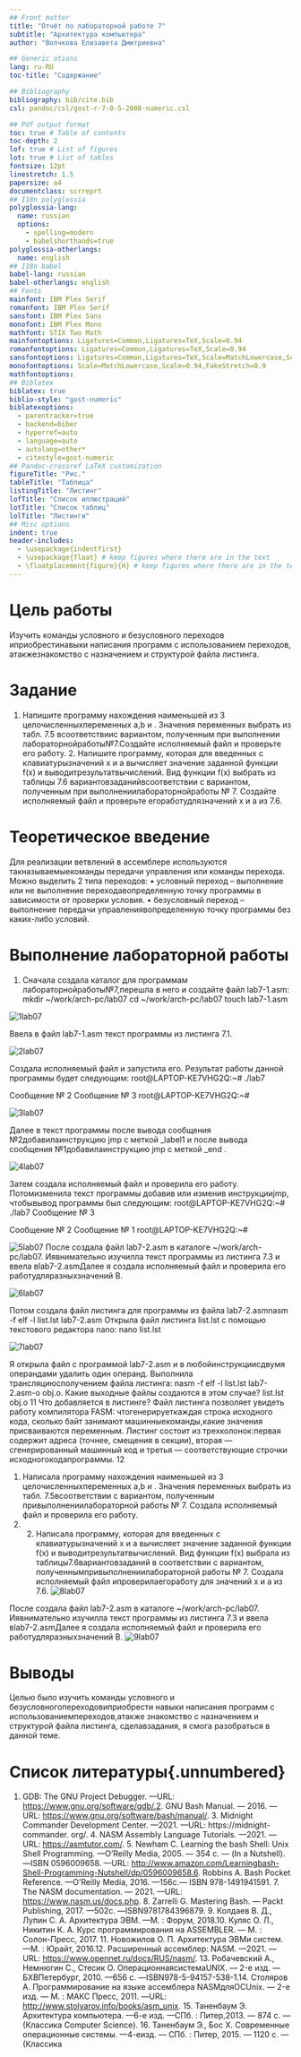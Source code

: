 ```yaml
---
## Front matter
title: "Отчёт по лабораторной работе 7"
subtitle: "Архитектура компьютера"
author: "Волчкова Елизавета Дмитриевна"

## Generic otions
lang: ru-RU
toc-title: "Содержание"

## Bibliography
bibliography: bib/cite.bib
csl: pandoc/csl/gost-r-7-0-5-2008-numeric.csl

## Pdf output format
toc: true # Table of contents
toc-depth: 2
lof: true # List of figures
lot: true # List of tables
fontsize: 12pt
linestretch: 1.5
papersize: a4
documentclass: scrreprt
## I18n polyglossia
polyglossia-lang:
  name: russian
  options:
	- spelling=modern
	- babelshorthands=true
polyglossia-otherlangs:
  name: english
## I18n babel
babel-lang: russian
babel-otherlangs: english
## Fonts
mainfont: IBM Plex Serif
romanfont: IBM Plex Serif
sansfont: IBM Plex Sans
monofont: IBM Plex Mono
mathfont: STIX Two Math
mainfontoptions: Ligatures=Common,Ligatures=TeX,Scale=0.94
romanfontoptions: Ligatures=Common,Ligatures=TeX,Scale=0.94
sansfontoptions: Ligatures=Common,Ligatures=TeX,Scale=MatchLowercase,Scale=0.94
monofontoptions: Scale=MatchLowercase,Scale=0.94,FakeStretch=0.9
mathfontoptions:
## Biblatex
biblatex: true
biblio-style: "gost-numeric"
biblatexoptions:
  - parentracker=true
  - backend=biber
  - hyperref=auto
  - language=auto
  - autolang=other*
  - citestyle=gost-numeric
## Pandoc-crossref LaTeX customization
figureTitle: "Рис."
tableTitle: "Таблица"
listingTitle: "Листинг"
lofTitle: "Список иллюстраций"
lotTitle: "Список таблиц"
lolTitle: "Листинги"
## Misc options
indent: true
header-includes:
  - \usepackage{indentfirst}
  - \usepackage{float} # keep figures where there are in the text
  - \floatplacement{figure}{H} # keep figures where there are in the text
---
```


# Цель работы

Изучить команды условного и безусловного переходов иприобрестинавыки написания программ с использованием переходов, атакжезнакомство с назначением и структурой файла листинга.
# Задание

1. Напишите программу нахождения наименьшей из 3 целочисленныхпеременных a,b и . Значения переменных выбрать из табл. 7.5 всоответствиис вариантом, полученным при выполнении лабораторнойработы№7.Создайте исполняемый файл и проверьте его работу. 2. Напишите программу, которая для введенных с клавиатурызначений x и a вычисляет значение заданной функции f(x) и выводитрезультатвычислений. Вид функции f(x) выбрать из таблицы 7.6 вариантовзаданийвсоответствии с вариантом, полученным при выполнениилабораторнойработы № 7. Создайте исполняемый файл и проверьте егоработудлязначений x и a из 7.6.
# Теоретическое введение

Для реализации ветвлений в ассемблере используются такназываемыекоманды передачи управления или команды перехода. Можно выделить 2 типа переходов: • условный переход – выполнение или не выполнение переходавопределенную точку программы в зависимости от проверки условия. • безусловный переход – выполнение передачи управлениявопределенную точку программы без каких-либо условий.
# Выполнение лабораторной работы

1. Сначала создала каталог для программам лабораторнойработы№7,перешла в него и создайте файл lab7-1.asm:
mkdir ~/work/arch-pc/lab07
cd ~/work/arch-pc/lab07
touch lab7-1.asm

![1lab07](https://github.com/user-attachments/assets/e84922c5-32ed-4402-ac05-9fd07e71bf67)


Ввела в файл lab7-1.asm текст программы из листинга 7.1.

![2lab07](https://github.com/user-attachments/assets/adc3fefd-a246-40cb-b8be-42d979e75da6)

Создала исполняемый файл и запустила его. Результат работы данной программы будет следующим:
root@LAPTOP-KE7VHG2Q:~# 
./lab7

Сообщение № 2
Сообщение № 3
root@LAPTOP-KE7VHG2Q:~#

![3lab07](https://github.com/user-attachments/assets/5c0f8ff9-2767-432f-abd5-6802c03a2359)


Далее в текст программы после вывода сообщения №2добавилаинструкцию jmp с меткой _label1 и после вывода сообщения №1добавилаинструкцию jmp с меткой _end .

![4lab07](https://github.com/user-attachments/assets/ce588c03-c45a-477f-b987-33e47d78a113)


Затем создала исполняемый файл и проверила его работу. Потомизменила текст программы добавив или изменив инструкцииjmp, чтобывывод программы был следующим:
root@LAPTOP-KE7VHG2Q:~# 
./lab7
Сообщение № 3

Сообщение № 2
Сообщение № 1
root@LAPTOP-KE7VHG2Q:~#

![5lab07](https://github.com/user-attachments/assets/1ede9605-0fa1-478f-9332-338d45763ae2)
После создала файл lab7-2.asm в каталоге ~/work/arch-pc/lab07. Иявнимательно изучилла текст программы из листинга 7.3 и ввела вlab7-2.asmДалее я создала исполняемый файл и проверила его работудляразныхзначений B.

![6lab07](https://github.com/user-attachments/assets/4af07f18-526c-4549-ab40-4d828ef7fc62)

Потом создала файл листинга для программы из файла lab7-2.asmnasm -f elf -l list.lst lab7-2.asm
Открыла файл листинга list.lst с помощью текстового редактора nano:
nano list.lst

![7lab07](https://github.com/user-attachments/assets/33e9e1f2-c71c-4438-ad05-29efc6e37af1)


Я открыла файл с программой lab7-2.asm и в любойинструкциисдвумя операндами удалить один операнд. Выполнила трансляциюсполучением файла листинга: nasm -f elf -l list.lst lab7-2.asm-o obj.o. Какие выходные файлы создаются в этом случае?
list.lst
obj.o
11
Что добавляется в листинге?
Файл листинга позволяет увидеть работу компилятора FASM: чтогенерируеткаждая строка исходного кода, сколько байт занимают машинныекоманды,какие значения присваиваются переменным. Листинг состоит из трехколонок:первая содержит адреса (точнее, смещения в секции), вторая —сгенерированный машинный код и третья — соответствующие строчки исходногокодапрограммы.
12
1. Написала программу нахождения наименьшей из 3 целочисленныхпеременных a,b и . Значения переменных выбрать из табл. 7.5всоответствии с вариантом, полученным привыполнениилабораторной работы № 7. Создала исполняемый файл и проверила его работу.
2.  2. Написала программу, которая для введенных с клавиатурызначений x и a вычисляет значение заданной функции f(x) и выводитрезультатвычислений. Вид функции f(x) выбрала из таблицы7.6вариантовзаданий в соответствии с вариантом, полученнымпривыполнениилабораторной работы № 7. Создала исполняемый файл ипроверилаегоработу для значений x и a из 7.6.
![8lab07](https://github.com/user-attachments/assets/ab42ab1e-ad6b-4f90-b43d-a5662483e4d6)



После создала файл lab7-2.asm в каталоге ~/work/arch-pc/lab07. Иявнимательно изучилла текст программы из листинга 7.3 и ввела вlab7-2.asmДалее я создала исполняемый файл и проверила его работудляразныхзначений B.
![9lab07](https://github.com/user-attachments/assets/35c89c16-463f-47ce-9495-37b01100a146)


# Выводы

Целью было изучить команды условного и безусловногопереходовиприобрести навыки написания программ с использованиемпереходов,атакже знакомство с назначением и структурой файла листинга, сделавзадания, я смога разобраться в данной теме.

# Список литературы{.unnumbered}

1. GDB: The GNU Project Debugger. —URL: https://www.gnu.org/software/gdb/.2. GNU Bash Manual. — 2016. — URL: https://www.gnu.org/software/bash/manual/. 3. Midnight Commander Development Center. —2021. —URL: https://midnight-commander. org/. 4. NASM Assembly Language Tutorials. —2021. —URL: https://asmtutor.com/. 5. Newham C. Learning the bash Shell: Unix Shell Programming. —O’Reilly Media, 2005. — 354 с. — (In a Nutshell). —ISBN 0596009658. —URL: http://www.amazon.com/Learningbash-Shell-Programming-Nutshell/dp/0596009658.6. Robbins A. Bash Pocket Reference. —O’Reilly Media, 2016. —156с.— ISBN 978-1491941591. 7. The NASM documentation. — 2021. —URL: https://www.nasm.us/docs.php. 8. Zarrelli G. Mastering Bash. — Packt Publishing, 2017. —502с. —ISBN9781784396879. 9. Колдаев В. Д., Лупин С. А. Архитектура ЭВМ. —М. : Форум, 2018.10. Куляс О. Л., Никитин К. А. Курс программирования на ASSEMBLER. — М. : Солон-Пресс, 2017. 11. Новожилов О. П. Архитектура ЭВМи систем. —М. : Юрайт, 2016.12. Расширенный ассемблер: NASM. —2021. —URL: https://www.opennet.ru/docs/RUS/nasm/. 13. Робачевский А., Немнюгин С., Стесик О. ОперационнаясистемаUNIX. — 2-е изд. — БХВПетербург, 2010. —656 с. —ISBN978-5-94157-538-1.14. Столяров А. Программирование на языке ассемблера NASMдляОСUnix. — 2-е изд. — М. : МАКС Пресс, 2011. —URL: http://www.stolyarov.info/books/asm_unix. 15. Таненбаум Э. Архитектура компьютера. —6-е изд. —СПб. : Питер,2013. — 874 с. — (Классика Computer Science). 16. Таненбаум Э., Бос Х. Современные операционные системы. —4-еизд. — СПб. : Питер, 2015. — 1120 с. — (Классика 
